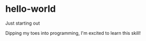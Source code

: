 # hello-world
Just starting out

Dipping my toes into programming, I'm excited to learn this skill!
